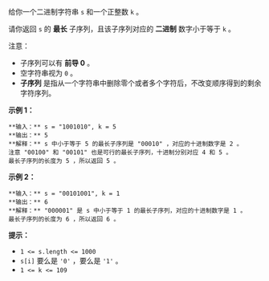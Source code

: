 给你一个二进制字符串 `s` 和一个正整数 `k` 。

请你返回 `s` 的 **最长**  子序列，且该子序列对应的 **二进制**  数字小于等于 `k` 。

注意：

  * 子序列可以有 **前导 0**  。
  * 空字符串视为 `0` 。
  * **子序列**  是指从一个字符串中删除零个或者多个字符后，不改变顺序得到的剩余字符序列。



**示例 1：**

    
    
    **输入：** s = "1001010", k = 5
    **输出：** 5
    **解释：** s 中小于等于 5 的最长子序列是 "00010" ，对应的十进制数字是 2 。
    注意 "00100" 和 "00101" 也是可行的最长子序列，十进制分别对应 4 和 5 。
    最长子序列的长度为 5 ，所以返回 5 。
    

**示例 2：**

    
    
    **输入：** s = "00101001", k = 1
    **输出：** 6
    **解释：** "000001" 是 s 中小于等于 1 的最长子序列，对应的十进制数字是 1 。
    最长子序列的长度为 6 ，所以返回 6 。
    



**提示：**

  * `1 <= s.length <= 1000`
  * `s[i]` 要么是 `'0'` ，要么是 `'1'` 。
  * `1 <= k <= 109`

